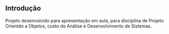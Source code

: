 ## Introdução
Projeto desenvolvido para apresentação em aula, para disciplina de Projeto Orientdo a Objetos, custo de Análise e Desenvolvimento de Sistemas.
